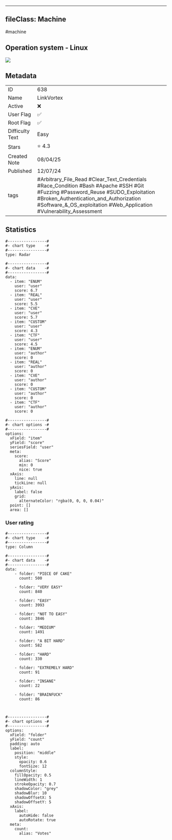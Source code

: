 
---
fileClass: Machine
---

#machine

## Operation system - Linux
<img style = "max-width:70px" src = "/img/Linux.png">

## Metadata

|                       |   |
| ----------------      | - |
| ID                    |638 |
| Name                  |LinkVortex |
| Active                |❌  |
| User Flag             |✅ |
| Root Flag             |✅|
| Difficulty Text       |Easy  |
| Stars                 |⭐️ 4.3 |
| Created Note          |08/04/25 |
| Published             |12/07/24 |
| tags                  |#Arbitrary_File_Read #Clear_Text_Credentials #Race_Condition #Bash #Apache #SSH #Git #Fuzzing #Password_Reuse #SUDO_Exploitation #Broken_Authentication_and_Authorization #Software_&_OS_exploitation #Web_Application #Vulnerability_Assessment  |

<p style = "display:none">
id:: 638
active:: False
name:: LinkVortex
os::Linux
user_flag:: True
root_flag:: True
difficulty_text:: Easy
stars:: 4.3
created:: 08/04/2025
published:: 12/07/24
avatar:: /avatars/97f12db8fafed028448e29e30be7efac.png
tags:: #Arbitrary_File_Read #Clear_Text_Credentials #Race_Condition #Bash #Apache #SSH #Git #Fuzzing #Password_Reuse #SUDO_Exploitation #Broken_Authentication_and_Authorization #Software_&_OS_exploitation #Web_Application #Vulnerability_Assessment 
</p>

## Statistics


```chartsview
#-----------------#
#- chart type    -#
#-----------------#
type: Radar

#-----------------#
#- chart data    -#
#-----------------#
data:
  - item: "ENUM"
    user: "user"
    score: 6.7
  - item: "REAL"
    user: "user"
    score: 5.5
  - item: "CVE"
    user: "user"
    score: 5.7
  - item: "CUSTOM"
    user: "user"
    score: 4.3
  - item: "CTF"
    user: "user"
    score: 4.5
  - item: "ENUM"
    user: "author"
    score: 0
  - item: "REAL"
    user: "author"
    score: 0
  - item: "CVE"
    user: "author"
    score: 0
  - item: "CUSTOM"
    user: "author"
    score: 0
  - item: "CTF"
    user: "author"
    score: 0

#-----------------#
#- chart options -#
#-----------------#
options:
  xField: "item"
  yField: "score"
  seriesField: "user"
  meta:
    score:
      alias: "Score"
      min: 0
      nice: true
  xAxis:
    line: null
    tickLine: null
  yAxis:
    label: false
    grid:
      alternateColor: "rgba(0, 0, 0, 0.04)"
  point: []
  area: []
```



### User rating


```chartsview
#-----------------#
#- chart type    -#
#-----------------#
type: Column

#-----------------#
#- chart data    -#
#-----------------#
data:
    - folder: "PIECE OF CAKE"
      count: 500
     
    - folder: "VERY EASY"
      count: 840

    - folder: "EASY"
      count: 3993
      
    - folder: "NOT TO EASY"
      count: 3846
      
    - folder: "MEDIUM"
      count: 1491
     
    - folder: "A BIT HARD"
      count: 582
      
    - folder: "HARD"
      count: 330
      
    - folder: "EXTREMELY HARD"
      count: 91
      
    - folder: "INSANE"
      count: 22
      
    - folder: "BRAINFUCK"
      count: 86

    

#-----------------#
#- chart options -#
#-----------------#
options:
  xField: "folder"
  yField: "count"
  padding: auto
  label:
    position: "middle"
    style:
      opacity: 0.6
      fontSize: 12
  columnStyle:
    fillOpacity: 0.5
    lineWidth: 1
    strokeOpacity: 0.7
    shadowColor: "grey"
    shadowBlur: 10
    shadowOffsetX: 5
    shadowOffsetY: 5
  xAxis:
    label:
      autoHide: false
      autoRotate: true
  meta:
    count:
      alias: "Votes"
```


